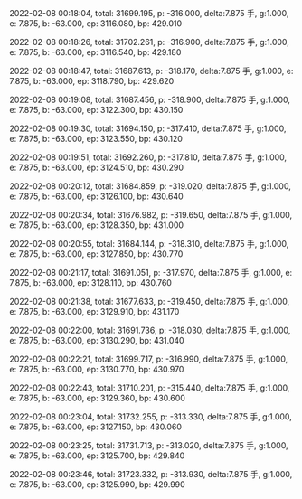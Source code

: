 2022-02-08 00:18:04, total: 31699.195, p: -316.000, delta:7.875 手, g:1.000, e: 7.875, b: -63.000, ep: 3116.080, bp: 429.010

2022-02-08 00:18:26, total: 31702.261, p: -316.900, delta:7.875 手, g:1.000, e: 7.875, b: -63.000, ep: 3116.540, bp: 429.180

2022-02-08 00:18:47, total: 31687.613, p: -318.170, delta:7.875 手, g:1.000, e: 7.875, b: -63.000, ep: 3118.790, bp: 429.620

2022-02-08 00:19:08, total: 31687.456, p: -318.900, delta:7.875 手, g:1.000, e: 7.875, b: -63.000, ep: 3122.300, bp: 430.150

2022-02-08 00:19:30, total: 31694.150, p: -317.410, delta:7.875 手, g:1.000, e: 7.875, b: -63.000, ep: 3123.550, bp: 430.120

2022-02-08 00:19:51, total: 31692.260, p: -317.810, delta:7.875 手, g:1.000, e: 7.875, b: -63.000, ep: 3124.510, bp: 430.290

2022-02-08 00:20:12, total: 31684.859, p: -319.020, delta:7.875 手, g:1.000, e: 7.875, b: -63.000, ep: 3126.100, bp: 430.640

2022-02-08 00:20:34, total: 31676.982, p: -319.650, delta:7.875 手, g:1.000, e: 7.875, b: -63.000, ep: 3128.350, bp: 431.000

2022-02-08 00:20:55, total: 31684.144, p: -318.310, delta:7.875 手, g:1.000, e: 7.875, b: -63.000, ep: 3127.850, bp: 430.770

2022-02-08 00:21:17, total: 31691.051, p: -317.970, delta:7.875 手, g:1.000, e: 7.875, b: -63.000, ep: 3128.110, bp: 430.760

2022-02-08 00:21:38, total: 31677.633, p: -319.450, delta:7.875 手, g:1.000, e: 7.875, b: -63.000, ep: 3129.910, bp: 431.170

2022-02-08 00:22:00, total: 31691.736, p: -318.030, delta:7.875 手, g:1.000, e: 7.875, b: -63.000, ep: 3130.290, bp: 431.040

2022-02-08 00:22:21, total: 31699.717, p: -316.990, delta:7.875 手, g:1.000, e: 7.875, b: -63.000, ep: 3130.770, bp: 430.970

2022-02-08 00:22:43, total: 31710.201, p: -315.440, delta:7.875 手, g:1.000, e: 7.875, b: -63.000, ep: 3129.360, bp: 430.600

2022-02-08 00:23:04, total: 31732.255, p: -313.330, delta:7.875 手, g:1.000, e: 7.875, b: -63.000, ep: 3127.150, bp: 430.060

2022-02-08 00:23:25, total: 31731.713, p: -313.020, delta:7.875 手, g:1.000, e: 7.875, b: -63.000, ep: 3125.700, bp: 429.840

2022-02-08 00:23:46, total: 31723.332, p: -313.930, delta:7.875 手, g:1.000, e: 7.875, b: -63.000, ep: 3125.990, bp: 429.990